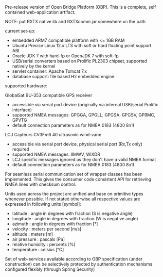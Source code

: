 Pre-release version of Open Bridge Platform (OBP).
This is a complete, self contained web-application artifact.

NOTE: put RXTX native lib and RXTXcomm.jar somewhere on the path

current set-up:

- embedded ARM7 compatible platform with <= 1GB RAM
- Ubuntu Precise Linux 12.x LTS with soft or hard floating point support ABI
- Oracle JDK 7 with hard-fp or OpenJDK 7 with soft-fp
- USB/serial converters based on Prolific PL2303 chipset, supported natively by the kernel
- servlet container: Apache Tomcat 7.x
- database support: file based H2 embedded engine

supported hardware:

GlobalSat BU-353 compatible GPS receiver
- accessible via serial port device (originally via internal USB/serial Prolific interface)
- supported NMEA messages: GPGGA, GPGLL, GPGSA, GPGSV, GPRMC, GPVTG
- default connection parameters as for NMEA 0183 (4800 8n1)

LCJ Capteurs CV3Fm6 40 ultrasonic wind-vane
- accessible via serial port device, physical serial port (Rx,Tx only) required
- supported NMEA messages: IIMWV, WIXDR
- LCJ specific messages ignored as they don't have a valid NMEA format
- default connection parameters as for NMEA 0183 (4800 8n1)

For seamless serial communication set of wrapper classes has been implemented.
This gives the consumer code consistent API for retrieving NMEA lines with checksum control.

Units used across the project are unified and base on primitive types whenever possible.
If not stated otherwise all respective values are expressed in following units [symbol]:
- latitude : angle in degrees with fraction (S is negative angle)
- longitude : angle in degrees with fraction (W is negative angle)
- azimuth : angle in degrees with fraction [°]
- velocity : meters per second [m/s]
- altitude : meters [m]
- air pressure : pascals [Pa]
- relative humidity : percents [%]
- temperature : celsius [°C]

Set of web-services available according to OBP specification (under construction) can be selectively
protected by authentication mechanisms configured flexibly (through Spring Security)